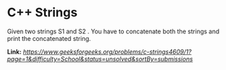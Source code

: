 # C++ Strings
Given two strings  S1 and S2 . You have to concatenate both the strings and print the concatenated string.  
  
**Link:** _https://www.geeksforgeeks.org/problems/c-strings4609/1?page=1&difficulty=School&status=unsolved&sortBy=submissions_
